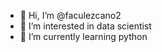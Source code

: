 - 👋 Hi, I’m @faculezcano2
- 👀 I’m interested in data scientist
- 🌱 I’m currently learning python


<!---
faculezcano2/faculezcano2 is a ✨ special ✨ repository because its `README.md` (this file) appears on your GitHub profile.
You can click the Preview link to take a look at your changes.
--->
